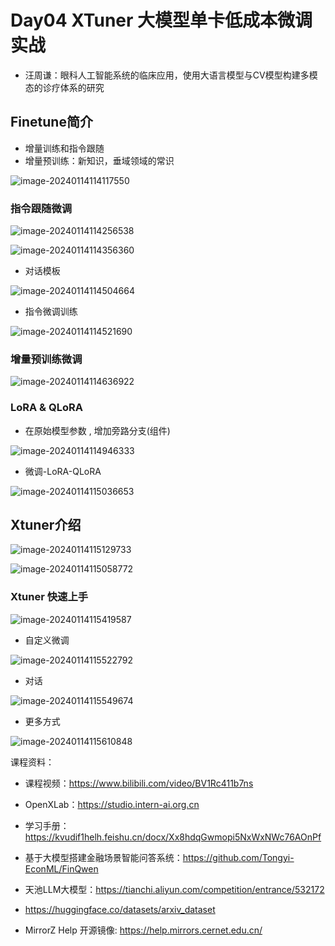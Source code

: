 #  Day04 XTuner 大模型单卡低成本微调实战

- 汪周谦：眼科人工智能系统的临床应用，使用大语言模型与CV模型构建多模态的诊疗体系的研究

## Finetune简介

- 增量训练和指令跟随
- 增量预训练：新知识，垂域领域的常识

![image-20240114114117550](assets/Day04/image-20240114114117550.png)

### 指令跟随微调

![image-20240114114256538](assets/Day04/image-20240114114256538.png)


![image-20240114114356360](assets/Day04/image-20240114114356360.png)

- 对话模板

![image-20240114114504664](assets/Day04/image-20240114114504664.png)

- 指令微调训练

![image-20240114114521690](assets/Day04/image-20240114114521690.png)

### 增量预训练微调

![image-20240114114636922](assets/Day04/image-20240114114636922.png)

### LoRA & QLoRA

- 在原始模型参数 , 增加旁路分支(组件)

![image-20240114114946333](assets/Day04/image-20240114114946333.png)

- 微调-LoRA-QLoRA

![image-20240114115036653](assets/Day04/image-20240114115036653.png)



## Xtuner介绍

![image-20240114115129733](assets/Day04/image-20240114115129733.png)



![image-20240114115058772](assets/Day04/image-20240114115058772.png)



### Xtuner 快速上手

![image-20240114115419587](assets/Day04/image-20240114115419587.png)

- 自定义微调

![image-20240114115522792](assets/Day04/image-20240114115522792.png)

- 对话

![image-20240114115549674](assets/Day04/image-20240114115549674.png)

- 更多方式

![image-20240114115610848](assets/Day04/image-20240114115610848.png)





课程资料：

- 课程视频：https://www.bilibili.com/video/BV1Rc411b7ns
- OpenXLab：https://studio.intern-ai.org.cn
- 学习手册：https://kvudif1helh.feishu.cn/docx/Xx8hdqGwmopi5NxWxNWc76AOnPf



- 基于大模型搭建金融场景智能问答系统：https://github.com/Tongyi-EconML/FinQwen
- 天池LLM大模型：https://tianchi.aliyun.com/competition/entrance/532172
- https://huggingface.co/datasets/arxiv_dataset
- MirrorZ Help 开源镜像: https://help.mirrors.cernet.edu.cn/